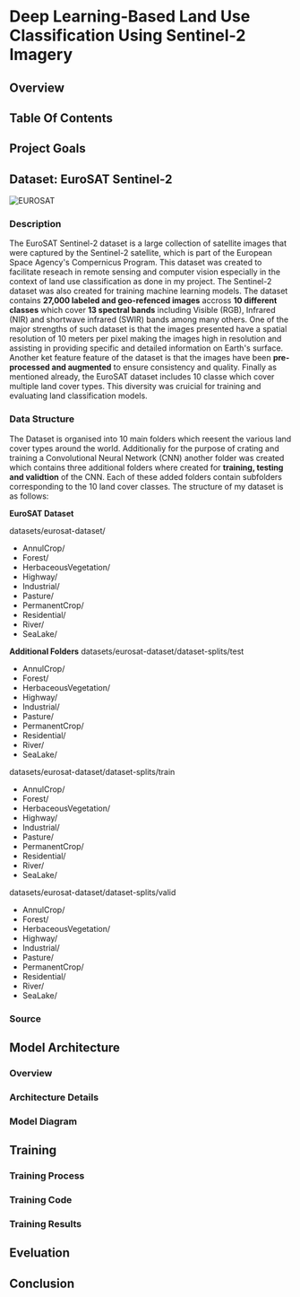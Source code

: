 # Deep Learning-Based Land Use Classification Using Sentinel-2 Imagery
## Overview
## Table Of Contents
## Project Goals
## Dataset: EuroSAT Sentinel-2
![EUROSAT](https://github.com/StaticRevo/Deep-Learning-Based-Land-Use-Classification-Using-Sentinel-2-Imagery/assets/116385849/139d7b76-b898-460e-93c1-13536c6c0726)
### Description
The EuroSAT Sentinel-2 dataset is a large collection of satellite images that were captured by the Sentinel-2 satellite, which is part of the European Space Agency's Compernicus Program. This dataset was created to facilitate reseach in remote sensing and computer vision especially in the context of land use classification as done in my project. The Sentinel-2 dataset was also created for training machine learning models. The dataset contains **27,000 labeled and geo-refenced images** accross **10 different classes** which cover **13 spectral bands** including Visible (RGB), Infrared (NIR) and shortwave infrared (SWIR) bands among many others. One of the major strengths of such dataset is that the images presented have a spatial resolution of 10 meters per pixel making the images high in resolution and assisting in providing specific and detailed information on Earth's surface. Another ket feature feature of the dataset is that the images have been **pre-processed and augmented** to ensure consistency and quality. Finally as mentioned already, the EuroSAT dataset includes 10 classe which cover multiple land cover types. This diversity was cruicial for training and evaluating land classification models.
### Data Structure
The Dataset is organised into 10 main folders which reesent the various land cover types around the world. Additionaliy for the purpose of crating and training a Convolutional Neural Network (CNN) another folder was created which contains three additional folders where created for **training, testing and validtion** of the CNN. Each of these added folders contain subfolders corresponding to the 10 land cover classes. The structure of my dataset is as follows:

**EuroSAT Dataset**

datasets/eurosat-dataset/
- AnnulCrop/
- Forest/
- HerbaceousVegetation/
- Highway/
- Industrial/
- Pasture/
- PermanentCrop/
- Residential/
- River/
- SeaLake/

**Additional Folders**
datasets/eurosat-dataset/dataset-splits/test
- AnnulCrop/
- Forest/
- HerbaceousVegetation/
- Highway/
- Industrial/
- Pasture/
- PermanentCrop/
- Residential/
- River/
- SeaLake/

datasets/eurosat-dataset/dataset-splits/train
- AnnulCrop/
- Forest/
- HerbaceousVegetation/
- Highway/
- Industrial/
- Pasture/
- PermanentCrop/
- Residential/
- River/
- SeaLake/

datasets/eurosat-dataset/dataset-splits/valid
- AnnulCrop/
- Forest/
- HerbaceousVegetation/
- Highway/
- Industrial/
- Pasture/
- PermanentCrop/
- Residential/
- River/
- SeaLake/

### Source

## Model Architecture
### Overview
### Architecture Details
### Model Diagram

## Training 
### Training Process
### Training Code
### Training Results

## Eveluation 

## Conclusion 

